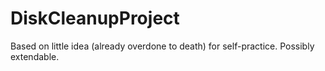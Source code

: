 # DiskCleanupProject
Based on little idea (already overdone to death) for self-practice. Possibly extendable.

